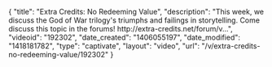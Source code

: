 {
    "title": "Extra Credits: No Redeeming Value",
    "description": "This week, we discuss the God of War trilogy's triumphs and failings in storytelling. Come discuss this topic in the forums! http:\/\/extra-credits.net\/forum\/v...",
    "videoid": "192302",
    "date_created": "1406055197",
    "date_modified": "1418181782",
    "type": "captivate",
    "layout": "video",
    "url": "\/v\/extra-credits-no-redeeming-value\/192302"
}